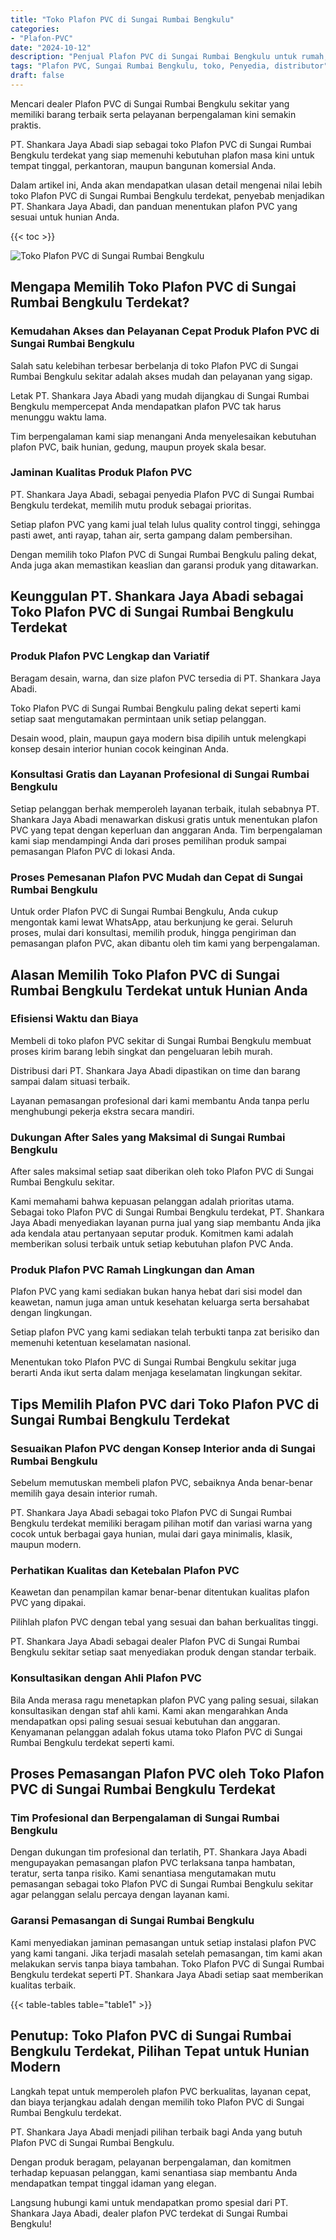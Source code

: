 ```yaml
---
title: "Toko Plafon PVC di Sungai Rumbai Bengkulu"
categories: 
- "Plafon-PVC"
date: "2024-10-12"
description: "Penjual Plafon PVC di Sungai Rumbai Bengkulu untuk rumah, perkantoran, dan gerai. Produk unggulan, pilihan motif, variasi warna modern, dengan layanan penempatan ditangani oleh tenaga ahli berpengalaman serta jaminan resmi!|Servis distribusi Plafon PVC di Sungai Rumbai Bengkulu bagi keperluan tempat tinggal, perkantoran, atau ritel, dengan material berkualitas dan pemasangan oleh teknisi berpengalaman serta kepastian resmi.|Alternatif Plafon PVC di Sungai Rumbai Bengkulu yang andal bagi hunian, perkantoran, serta gerai, bersama produk unggulan dan pemasangan oleh tenaga ahli profesional dan garansi resmi.|Penjualan Plafon PVC di Sungai Rumbai Bengkulu bagi tempat tinggal, perkantoran, dan gerai, dengan material berkualitas dan penempatan ditangani oleh tenaga ahli profesional, disertai beserta garansi resmi.}"
tags: "Plafon PVC, Sungai Rumbai Bengkulu, toko, Penyedia, distributor"
draft: false
---
```


Mencari dealer Plafon PVC di Sungai Rumbai Bengkulu sekitar yang memiliki barang terbaik serta pelayanan berpengalaman kini semakin praktis.

PT. Shankara Jaya Abadi siap sebagai toko Plafon PVC di Sungai Rumbai Bengkulu terdekat yang siap memenuhi kebutuhan plafon masa kini untuk tempat tinggal, perkantoran, maupun bangunan komersial Anda.

Dalam artikel ini, Anda akan mendapatkan ulasan detail mengenai nilai lebih toko Plafon PVC di Sungai Rumbai Bengkulu terdekat, penyebab menjadikan PT. Shankara Jaya Abadi, dan panduan menentukan plafon PVC yang sesuai untuk hunian Anda.

{{< toc >}}

![Toko Plafon PVC di Sungai Rumbai Bengkulu](/images/Plafon-PVC/Toko-Plafon-PVC-di-Sungai-Rumbai-Bengkulu.png)


## Mengapa Memilih Toko Plafon PVC di Sungai Rumbai Bengkulu Terdekat?

### Kemudahan Akses dan Pelayanan Cepat Produk Plafon PVC di Sungai Rumbai Bengkulu

Salah satu kelebihan terbesar berbelanja di toko Plafon PVC di Sungai Rumbai Bengkulu sekitar adalah akses mudah dan pelayanan yang sigap.

Letak PT. Shankara Jaya Abadi yang mudah dijangkau di Sungai Rumbai Bengkulu mempercepat Anda mendapatkan plafon PVC tak harus menunggu waktu lama.

Tim berpengalaman kami siap menangani Anda menyelesaikan kebutuhan plafon PVC, baik hunian, gedung, maupun proyek skala besar.

### Jaminan Kualitas Produk Plafon PVC

PT. Shankara Jaya Abadi, sebagai penyedia Plafon PVC di Sungai Rumbai Bengkulu terdekat, memilih mutu produk sebagai prioritas.

Setiap plafon PVC yang kami jual telah lulus quality control tinggi, sehingga pasti awet, anti rayap, tahan air, serta gampang dalam pembersihan.

Dengan memilih toko Plafon PVC di Sungai Rumbai Bengkulu paling dekat, Anda juga akan memastikan keaslian dan garansi produk yang ditawarkan.

## Keunggulan PT. Shankara Jaya Abadi sebagai Toko Plafon PVC di Sungai Rumbai Bengkulu Terdekat

### Produk Plafon PVC Lengkap dan Variatif

Beragam desain, warna, dan size plafon PVC tersedia di PT. Shankara Jaya Abadi.

Toko Plafon PVC di Sungai Rumbai Bengkulu paling dekat seperti kami setiap saat mengutamakan permintaan unik setiap pelanggan.

Desain wood, plain, maupun gaya modern bisa dipilih untuk melengkapi konsep desain interior hunian cocok keinginan Anda.

### Konsultasi Gratis dan Layanan Profesional di Sungai Rumbai Bengkulu

Setiap pelanggan berhak memperoleh layanan terbaik, itulah sebabnya PT. Shankara Jaya Abadi menawarkan diskusi gratis untuk menentukan plafon PVC yang tepat dengan keperluan dan anggaran Anda. Tim berpengalaman kami siap mendampingi Anda dari proses pemilihan produk sampai pemasangan Plafon PVC di lokasi Anda.

### Proses Pemesanan Plafon PVC Mudah dan Cepat di Sungai Rumbai Bengkulu

Untuk order Plafon PVC di Sungai Rumbai Bengkulu, Anda cukup mengontak kami lewat WhatsApp, atau berkunjung ke gerai. Seluruh proses, mulai dari konsultasi, memilih produk, hingga pengiriman dan pemasangan plafon PVC, akan dibantu oleh tim kami yang berpengalaman.

## Alasan Memilih Toko Plafon PVC di Sungai Rumbai Bengkulu Terdekat untuk Hunian Anda

### Efisiensi Waktu dan Biaya

Membeli di toko plafon PVC sekitar di Sungai Rumbai Bengkulu membuat proses kirim barang lebih singkat dan pengeluaran lebih murah.

Distribusi dari PT. Shankara Jaya Abadi dipastikan on time dan barang sampai dalam situasi terbaik.

Layanan pemasangan profesional dari kami membantu Anda tanpa perlu menghubungi pekerja ekstra secara mandiri.

### Dukungan After Sales yang Maksimal di Sungai Rumbai Bengkulu

After sales maksimal setiap saat diberikan oleh toko Plafon PVC di Sungai Rumbai Bengkulu sekitar.

Kami memahami bahwa kepuasan pelanggan adalah prioritas utama. Sebagai toko Plafon PVC di Sungai Rumbai Bengkulu terdekat, PT. Shankara Jaya Abadi menyediakan layanan purna jual yang siap membantu Anda jika ada kendala atau pertanyaan seputar produk. Komitmen kami adalah memberikan solusi terbaik untuk setiap kebutuhan plafon PVC Anda.

### Produk Plafon PVC Ramah Lingkungan dan Aman

Plafon PVC yang kami sediakan bukan hanya hebat dari sisi model dan keawetan, namun juga aman untuk kesehatan keluarga serta bersahabat dengan lingkungan.

Setiap plafon PVC yang kami sediakan telah terbukti tanpa zat berisiko dan memenuhi ketentuan keselamatan nasional.

Menentukan toko Plafon PVC di Sungai Rumbai Bengkulu sekitar juga berarti Anda ikut serta dalam menjaga keselamatan lingkungan sekitar.

## Tips Memilih Plafon PVC dari Toko Plafon PVC di Sungai Rumbai Bengkulu Terdekat

### Sesuaikan Plafon PVC dengan Konsep Interior anda di Sungai Rumbai Bengkulu

Sebelum memutuskan membeli plafon PVC, sebaiknya Anda benar-benar memilih gaya desain interior rumah.

PT. Shankara Jaya Abadi sebagai toko Plafon PVC di Sungai Rumbai Bengkulu terdekat memiliki beragam pilihan motif dan variasi warna yang cocok untuk berbagai gaya hunian, mulai dari gaya minimalis, klasik, maupun modern.

### Perhatikan Kualitas dan Ketebalan Plafon PVC

Keawetan dan penampilan kamar benar-benar ditentukan kualitas plafon PVC yang dipakai.

Pilihlah plafon PVC dengan tebal yang sesuai dan bahan berkualitas tinggi.

PT. Shankara Jaya Abadi sebagai dealer Plafon PVC di Sungai Rumbai Bengkulu sekitar setiap saat menyediakan produk dengan standar terbaik.

### Konsultasikan dengan Ahli Plafon PVC

Bila Anda merasa ragu menetapkan plafon PVC yang paling sesuai, silakan konsultasikan dengan staf ahli kami. Kami akan mengarahkan Anda mendapatkan opsi paling sesuai sesuai kebutuhan dan anggaran. Kenyamanan pelanggan adalah fokus utama toko Plafon PVC di Sungai Rumbai Bengkulu terdekat seperti kami.

## Proses Pemasangan Plafon PVC oleh Toko Plafon PVC di Sungai Rumbai Bengkulu Terdekat

### Tim Profesional dan Berpengalaman di Sungai Rumbai Bengkulu

Dengan dukungan tim profesional dan terlatih, PT. Shankara Jaya Abadi mengupayakan pemasangan plafon PVC terlaksana tanpa hambatan, teratur, serta tanpa risiko. Kami senantiasa mengutamakan mutu pemasangan sebagai toko Plafon PVC di Sungai Rumbai Bengkulu sekitar agar pelanggan selalu percaya dengan layanan kami.

### Garansi Pemasangan di Sungai Rumbai Bengkulu

Kami menyediakan jaminan pemasangan untuk setiap instalasi plafon PVC yang kami tangani. Jika terjadi masalah setelah pemasangan, tim kami akan melakukan servis tanpa biaya tambahan. Toko Plafon PVC di Sungai Rumbai Bengkulu terdekat seperti PT. Shankara Jaya Abadi setiap saat memberikan kualitas terbaik.

{{< table-tables table="table1" >}}

## Penutup: Toko Plafon PVC di Sungai Rumbai Bengkulu Terdekat, Pilihan Tepat untuk Hunian Modern

Langkah tepat untuk memperoleh plafon PVC berkualitas, layanan cepat, dan biaya terjangkau adalah dengan memilih toko Plafon PVC di Sungai Rumbai Bengkulu terdekat.

PT. Shankara Jaya Abadi menjadi pilihan terbaik bagi Anda yang butuh Plafon PVC di Sungai Rumbai Bengkulu.

Dengan produk beragam, pelayanan berpengalaman, dan komitmen terhadap kepuasan pelanggan, kami senantiasa siap membantu Anda mendapatkan tempat tinggal idaman yang elegan.

Langsung hubungi kami untuk mendapatkan promo spesial dari PT. Shankara Jaya Abadi, dealer plafon PVC terdekat di Sungai Rumbai Bengkulu!
